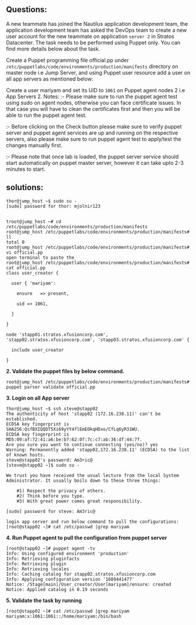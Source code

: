 

## Questions:
A new teammate has joined the Nautilus application development team, the application development team has asked the DevOps team to create a new user account for the new teammate on application `server 2` in Stratos Datacenter. The task needs to be performed using Puppet only. You can find more details below about the task.



Create a Puppet programming file official.pp under `/etc/puppetlabs/code/environments/production/manifests` directory on master node i.e Jump Server, and using Puppet user resource add a user on all app servers as mentioned below:

Create a user mariyam and set its UID to `1061` on Puppet agent nodes 2 i.e App Servers 2.
Notes: :- Please make sure to run the puppet agent test using sudo on agent nodes, otherwise you can face certificate issues. In that case you will have to clean the certificates first and then you will be able to run the puppet agent test.

:- Before clicking on the Check button please make sure to verify puppet server and puppet agent services are up and running on the respective servers, also please make sure to run puppet agent test to apply/test the changes manually first.

:- Please note that once lab is loaded, the puppet server service should start automatically on puppet master server, however it can take upto 2-3 minutes to start.


## solutions:

```
thor@jump_host ~$ sudo su -
[sudo] password for thor: mjolnir123


troot@jump_host ~# cd /etc/puppetlabs/code/environments/production/manifests
root@jump_host /etc/puppetlabs/code/environments/production/manifests# ll
total 0
root@jump_host /etc/puppetlabs/code/environments/production/manifests# vi official.pp
open terminal to paste the 
root@jump_host /etc/puppetlabs/code/environments/production/manifests# cat official.pp
class user_creator {

  user { 'mariyam':

    ensure   => present,

    uid => 1061,

  }

}

node 'stapp01.stratos.xfusioncorp.com', 'stapp02.stratos.xfusioncorp.com', 'stapp03.stratos.xfusioncorp.com' {

  include user_creator

}
```

**2. Validate the puppet files by below command.**

```
root@jump_host /etc/puppetlabs/code/environments/production/manifests# puppet parser validate official.pp
```

**3. Login on all  App server**

```
thor@jump_host ~$ ssh steve@stapp02
The authenticity of host 'stapp02 (172.16.238.11)' can't be established.
ECDSA key fingerprint is SHA256:QsfBXIQQDT5Xi69yYY4flEmEOkqHDxo/CfLq6yR31WU.
ECDSA key fingerprint is MD5:09:af:72:41:a6:be:b7:62:0f:7c:c7:ab:36:df:44:7f.
Are you sure you want to continue connecting (yes/no)? yes
Warning: Permanently added 'stapp02,172.16.238.11' (ECDSA) to the list of known hosts.
steve@stapp02's password: Am3ric@
[steve@stapp02 ~]$ sudo su -

We trust you have received the usual lecture from the local System
Administrator. It usually boils down to these three things:

    #1) Respect the privacy of others.
    #2) Think before you type.
    #3) With great power comes great responsibility.

[sudo] password for steve: Am3ric@

login app server and run below command to pull the configurations:
[root@stapp02 ~]# cat /etc/passwd |grep mariyam
```

**4. Run Puppet agent to pull the configuration from puppet server**

```
[root@stapp02 ~]# puppet agent -tv
Info: Using configured environment 'production'
Info: Retrieving pluginfacts
Info: Retrieving plugin
Info: Retrieving locales
Info: Caching catalog for stapp02.stratos.xfusioncorp.com
Info: Applying configuration version '1689441477'
Notice: /Stage[main]/User_creator/User[mariyam]/ensure: created
Notice: Applied catalog in 0.19 seconds
```

**5. Validate the task by running**

```
[root@stapp02 ~]# cat /etc/passwd |grep mariyam
mariyam:x:1061:1061::/home/mariyam:/bin/bash
```








